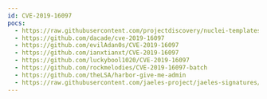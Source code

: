 ```yaml
---
id: CVE-2019-16097
pocs:
  - https://raw.githubusercontent.com/projectdiscovery/nuclei-templates/master/cves/2019/CVE-2019-16097.yaml
  - https://github.com/dacade/cve-2019-16097
  - https://github.com/evilAdan0s/CVE-2019-16097
  - https://github.com/ianxtianxt/CVE-2019-16097
  - https://github.com/luckybool1020/CVE-2019-16097
  - https://github.com/rockmelodies/CVE-2019-16097-batch
  - https://github.com/theLSA/harbor-give-me-admin
  - https://raw.githubusercontent.com/jaeles-project/jaeles-signatures/master/cves/harbor-missing-authorization-cve-2019-16097.yaml
---
```

